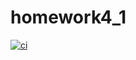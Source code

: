 # homework4_1

[![ci](https://github.com/7006/homework4_1/actions/workflows/ci.yml/badge.svg?branch=main&event=push)](https://github.com/7006/homework4_1/actions/workflows/ci.yml)
